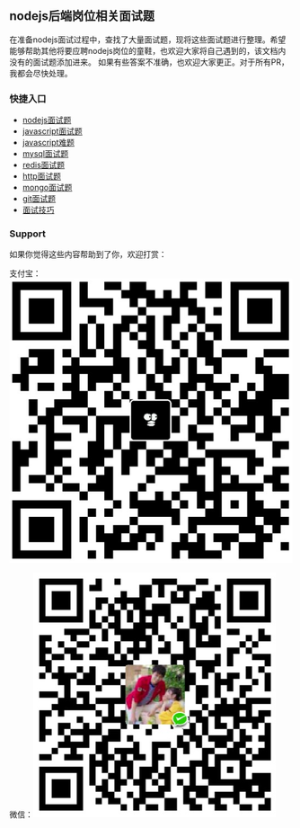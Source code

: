 ## nodejs后端岗位相关面试题

在准备nodejs面试过程中，查找了大量面试题，现将这些面试题进行整理。希望能够帮助其他将要应聘nodejs岗位的童鞋，也欢迎大家将自己遇到的，该文档内没有的面试题添加进来。 如果有些答案不准确，也欢迎大家更正。对于所有PR，我都会尽快处理。

### 快捷入口

* [nodejs面试题](nodejs.md)
* [javascript面试题](javascript.md)
* [javascript难题](https://github.com/silenceboychen/javascript-puzzlers)
* [mysql面试题](mysql.md)
* [redis面试题](redis.md)
* [http面试题](http.md)
* [mongo面试题](mongo.md)
* [git面试题](git.md)
* [面试技巧](skill.md)

### Support

如果你觉得这些内容帮助到了你，欢迎打赏：

支付宝：![](./images/alipay.png)

微信：![](./images/wechatpay.png)
